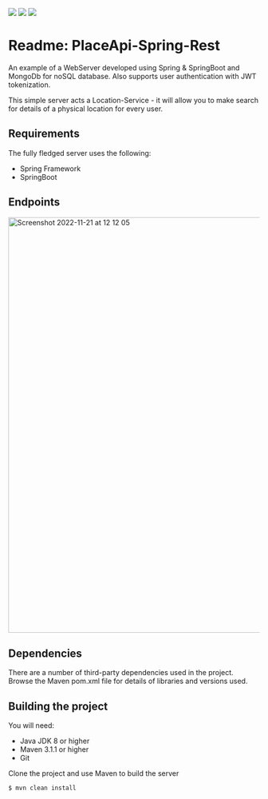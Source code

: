 <a href="#"><img src="https://img.shields.io/badge/Docker-Available-blue?logo=docker&style=for-the-badge" /></a>
<a href="#"><img src="https://img.shields.io/badge/Spring Boot-v0.79.0-63a871?logo=spring&style=for-the-badge" /></a>
<a href="#"><img src="https://img.shields.io/badge/Mongodb-v8.0.30-green?logo=mongodb&style=for-the-badge" /></a>

# Readme: PlaceApi-Spring-Rest

An example of a WebServer developed using Spring & SpringBoot and MongoDb for noSQL database. Also supports user
authentication with JWT tokenization.

This simple server acts a Location-Service - it will allow you to make search for details of a physical location for
every user.

## Requirements

The fully fledged server uses the following:

* Spring Framework
* SpringBoot

## Endpoints

<img width="832" alt="Screenshot 2022-11-21 at 12 12 05" src="https://user-images.githubusercontent.com/78916039/203012966-4cc5787a-c2d8-4c90-856f-d464ed2b5744.png">


## Dependencies

There are a number of third-party dependencies used in the project. Browse the Maven pom.xml file for details of
libraries and versions used.

## Building the project

You will need:

* Java JDK 8 or higher
* Maven 3.1.1 or higher
* Git

Clone the project and use Maven to build the server

	$ mvn clean install


